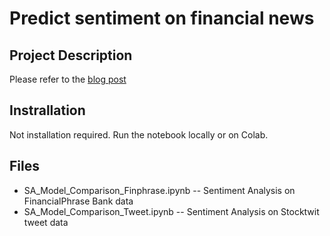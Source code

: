 # Predict sentiment on financial news
## Project Description
Please refer to the [blog post](https://medium.com/@yukitakahashi_46678/nlp-in-the-financial-market-sentiment-analysis-9de0dda95dc?source=friends_link&sk=9bb03bc7e108c125499bc9cf1996bd49)

## Instrallation
Not installation required. Run the notebook locally or on Colab.

## Files
* SA_Model_Comparison_Finphrase.ipynb -- Sentiment Analysis on FinancialPhrase Bank data
* SA_Model_Comparison_Tweet.ipynb -- Sentiment Analysis on Stocktwit tweet data


